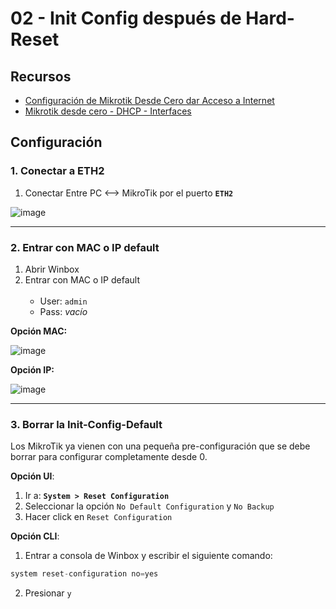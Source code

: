 # 02 - Init Config después de Hard-Reset

## Recursos

- [Configuración de Mikrotik Desde Cero dar Acceso a Internet](https://www.youtube.com/watch?v=v3Z9PFvrIts)
- [Mikrotik desde cero - DHCP - Interfaces](https://youtu.be/_53hjQtk73M?si=3DAu2lMT07Yiagbp)

## Configuración

### 1. Conectar a ETH2

1. Conectar Entre PC <--> MikroTik por el puerto **`ETH2`**

![image](https://github.com/Fz3r0/Fz3r0_-_MikroTik/assets/94720207/c1342cff-db87-4ac6-8262-71c32cc1153a)

---

### 2. Entrar con MAC o IP default

1. Abrir Winbox
2. Entrar con MAC o  IP default <br><br>
    - User: `admin`
    - Pass: _vacío_

**Opción MAC:**

![image](https://github.com/Fz3r0/Fz3r0_-_MikroTik/assets/94720207/146bf39a-9aac-46d5-857f-f69fd19c4d76)

**Opción IP:**

![image](https://github.com/Fz3r0/Fz3r0_-_MikroTik/assets/94720207/1698aaa0-a32b-4e92-bc07-5fd2dfaba63c)

---

### 3. Borrar la Init-Config-Default

Los MikroTik ya vienen con una pequeña pre-configuración que se debe borrar para configurar completamente desde 0. 

**Opción UI**:

1. Ir a: **`System > Reset Configuration`**
2. Seleccionar la opción `No Default Configuration` y `No Backup`
3. Hacer click en `Reset Configuration`

**Opción CLI**:

1. Entrar a consola de Winbox y escribir el siguiente comando:

````py
system reset-configuration no=yes
````

2. Presionar `y`


